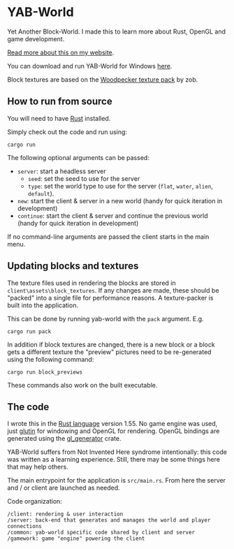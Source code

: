 # YAB-World

Yet Another Block-World. I made this to learn more about Rust, OpenGL and game development.

[Read more about this on my website](https://www.basvs.dev/projects/yab-world).

You can download and run YAB-World for Windows [here](https://github.com/grunnt/yab-world/releases).

Block textures are based on the [Woodpecker texture pack](https://www.planetminecraft.com/texture-pack/woodpecker/) by zob.

## How to run from source

You will need to have [Rust](https://www.rust-lang.org/) installed.

Simply check out the code and run using:
```
cargo run
```

The following optional arguments can be passed:
- `server`: start a headless server
  - `seed`: set the seed to use for the server
  - `type`: set the world type to use for the server (`flat`, `water`, `alien`, `default`).
- `new`: start the client & server in a new world (handy for quick iteration in development)
- `continue`: start the client & server and continue the previous world (handy for quick iteration in development)

If no command-line arguments are passed the client starts in the main menu.

## Updating blocks and textures

The texture files used in rendering the blocks are stored in `client\assets\block_textures`. If any changes are made, these should be "packed" into a single file for performance reasons. A texture-packer is built into the application.

This can be done by running yab-world with the `pack` argument. E.g. 
```
cargo run pack
```

In addition if block textures are changed, there is a new block or a block gets a different texture the "preview" pictures need to be re-generated using the following command:

```
cargo run block_previews
```

These commands also work on the built executable.

## The code 

I wrote this in the [Rust language](https://www.rust-lang.org) version 1.55. No game engine was used, just [glutin](https://docs.rs/glutin/latest/glutin) for windowing and OpenGL for rendering. OpenGL bindings are generated using the [gl_generator](https://docs.rs/gl_generator/latest/gl_generator) crate.

YAB-World suffers from Not Invented Here syndrome intentionally: this code was written as a learning experience. Still, there may be some things here that may help others.

The main entrypoint for the application is `src/main.rs`. From here the server and / or client are launched as needed.

Code organization:
```
/client: rendering & user interaction
/server: back-end that generates and manages the world and player connections
/common: yab-world specific code shared by client and server
/gamework: game "engine" powering the client
```